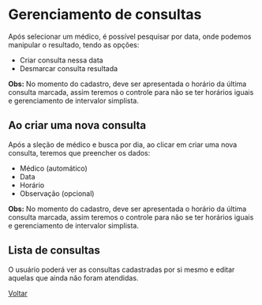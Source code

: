 # Gerenciamento de consultas

Após selecionar um médico, é possível pesquisar por data, onde podemos manipular o resultado, tendo as opções:

* Criar consulta nessa data
* Desmarcar consulta resultada


**Obs:** No momento do cadastro, deve ser apresentada o horário da última consulta marcada, assim teremos o controle para não se ter horários iguais e gerenciamento de intervalor simplista.


## Ao criar uma nova consulta

Após a sleção de médico e busca por dia, ao clicar em criar uma nova consulta, teremos que preencher os dados:

* Médico (automático)
* Data
* Horário
* Observação (opcional)

**Obs:** No momento do cadastro, deve ser apresentada o horário da última consulta marcada, assim teremos o controle para não se ter horários iguais e gerenciamento de intervalor simplista.


## Lista de consultas

O usuário poderá ver as consultas cadastradas por si mesmo e editar aquelas que ainda não foram atendidas.

[Voltar](../README.md)